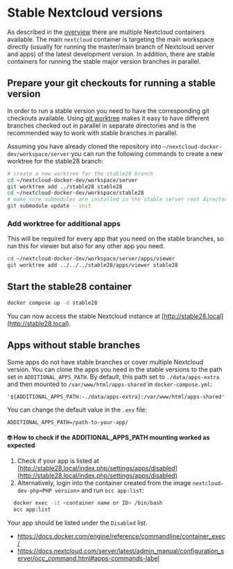 # Stable Nextcloud versions

As described in the [overview](overview.md) there are multiple Nextcloud containers available. The main `nextcloud` container is targeting the main workspace directly (usually for running the master/main branch of Nextcloud server and apps) of the latest development version. In addition, there are stable containers for running the stable major version branches in parallel.

## Prepare your git checkouts for running a stable version

In order to run a stable version you need to have the corresponding git checkouts available. Using [git worktree](https://blog.juliushaertl.de/index.php/2018/01/24/how-to-checkout-multiple-git-branches-at-the-same-time/) makes it easy to have different branches checked out in parallel in separate directories and is the recommended way to work with stable branches in parallel.

Assuming you have already cloned the repository into `~/nextcloud-docker-dev/workspace/server` you can run the following commands to create a new worktree for the stable28 branch:

```bash
# create a new worktree for the stable28 branch
cd ~/nextcloud-docker-dev/workspace/server
git worktree add ../stable28 stable28
cd ~/nextcloud-docker-dev/workspace/stable28
# make sure submodules are installed in the stable server root directory
git submodule update --init
```

### Add worktree for additional apps

This will be required for every app that you need on the stable branches, so run this for viewer but also for any other app you need.

```bash
cd ~/nextcloud-docker-dev/workspace/server/apps/viewer
git worktree add ../../../stable28/apps/viewer stable28
```

## Start the stable28 container

```bash
docker compose up -d stable28
```
You can now access the stable Nextcloud instance at [http://stable28.local](http://stable28.local).

## Apps without stable branches

Some apps do not have stable branches or cover multiple Nextcloud version. 
You can clone the apps you need in the stable versions to the path set in `ADDITIONAL_APPS_PATH`.
By default, this path set to `./data/apps-extra` and then mounted to `/var/www/html/apps-shared` in `docker-compose.yml`:

```
'${ADDITIONAL_APPS_PATH:-./data/apps-extra}:/var/www/html/apps-shared'
```

You can change the default value in the `.env` file:

```
ADDITIONAL_APPS_PATH=/path-to-your-app/
```

#### 🤓 How to check if the ADDITIONAL_APPS_PATH mounting worked as expected
1. Check if your app is listed at [http://stable28.local/index.php/settings/apps/disabled](http://stable28.local/index.php/settings/apps/disabled)
2. Alternatively, login into the container created from the image `nextcloud-dev-php<PHP version>` and run `occ app:list`:
```bash
  docker exec -it <container name or ID> /bin/bash
  occ app:list
```
Your app should be listed under the `Disabled` list.

- https://docs.docker.com/engine/reference/commandline/container_exec/
- https://docs.nextcloud.com/server/latest/admin_manual/configuration_server/occ_command.html#apps-commands-label


